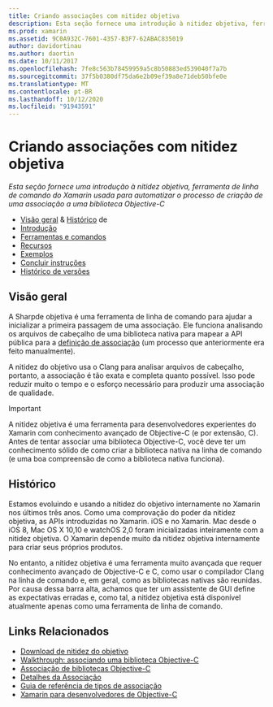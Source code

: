 ```yaml
---
title: Criando associações com nitidez objetiva
description: Esta seção fornece uma introdução à nitidez objetiva, ferramenta de linha de comando do Xamarin usada para automatizar o processo de criação de uma associação a uma biblioteca Objective-C
ms.prod: xamarin
ms.assetid: 9C0A932C-7601-4357-B3F7-62ABAC835019
author: davidortinau
ms.author: daortin
ms.date: 10/11/2017
ms.openlocfilehash: 7fe8c563b78459959a5c8b50883ed539040f7a7b
ms.sourcegitcommit: 37f5b0380df75da6e2b09ef39a8e71deb50bfe0e
ms.translationtype: MT
ms.contentlocale: pt-BR
ms.lasthandoff: 10/12/2020
ms.locfileid: "91943591"
---
```

# <a name="creating-bindings-with-objective-sharpie"></a>Criando associações com nitidez objetiva

_Esta seção fornece uma introdução à nitidez objetiva, ferramenta de linha de comando do Xamarin usada para automatizar o processo de criação de uma associação a uma biblioteca Objective-C_

- [Visão geral](#overview)  &  [Histórico](#history) de
- [Introdução](get-started.md)
- [Ferramentas e comandos](tools.md)
- [Recursos](platform/index.md)
- [Exemplos](examples/index.md)
- [Concluir instruções](~/ios/platform/binding-objective-c/walkthrough.md)
- [Histórico de versões](releases.md)

## <a name="overview"></a>Visão geral

A Sharpde objetiva é uma ferramenta de linha de comando para ajudar a inicializar a primeira passagem de uma associação.
Ele funciona analisando os arquivos de cabeçalho de uma biblioteca nativa para mapear a API pública para a [definição de associação](~/cross-platform/macios/binding/objective-c-libraries.md#The_API_definition_file) (um processo que anteriormente era feito manualmente).

A nitidez do objetivo usa o Clang para analisar arquivos de cabeçalho, portanto, a associação é tão exata e completa quanto possível. Isso pode reduzir muito o tempo e o esforço necessário para produzir uma associação de qualidade.

> [!IMPORTANT]
> A nitidez objetiva é uma ferramenta para desenvolvedores experientes do Xamarin com conhecimento avançado de Objective-C (e por extensão, C). Antes de tentar associar uma biblioteca Objective-C, você deve ter um conhecimento sólido de como criar a biblioteca nativa na linha de comando (e uma boa compreensão de como a biblioteca nativa funciona).

## <a name="history"></a>Histórico

Estamos evoluindo e usando a nitidez do objetivo internamente no Xamarin nos últimos três anos. Como uma comprovação do poder da nitidez objetiva, as APIs introduzidas no Xamarin. iOS e no Xamarin. Mac desde o iOS 8, Mac OS X 10,10 e watchOS 2,0 foram inicializadas inteiramente com a nitidez objetiva. O Xamarin depende muito da nitidez objetiva internamente para criar seus próprios produtos.

No entanto, a nitidez objetiva é uma ferramenta muito avançada que requer conhecimento avançado de Objective-C e C, como usar o compilador Clang na linha de comando e, em geral, como as bibliotecas nativas são reunidas. Por causa dessa barra alta, achamos que ter um assistente de GUI define as expectativas erradas e, como tal, a nitidez objetiva está disponível atualmente apenas como uma ferramenta de linha de comando.

## <a name="related-links"></a>Links Relacionados

- [Download de nitidez do objetivo](https://aka.ms/objective-sharpie)
- [Walkthrough: associando uma biblioteca Objective-C](~/ios/platform/binding-objective-c/walkthrough.md)
- [Associação de bibliotecas Objective-C](~/cross-platform/macios/binding/objective-c-libraries.md)
- [Detalhes da Associação](~/cross-platform/macios/binding/overview.md)
- [Guia de referência de tipos de associação](~/cross-platform/macios/binding/binding-types-reference.md)
- [Xamarin para desenvolvedores de Objective-C](~/ios/get-started/objective-c-developers/index.md)
